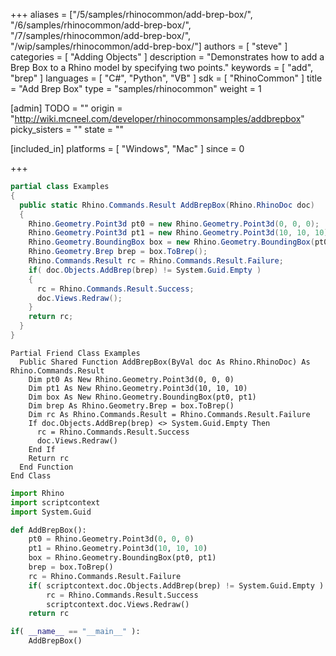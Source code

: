 +++
aliases = ["/5/samples/rhinocommon/add-brep-box/", "/6/samples/rhinocommon/add-brep-box/", "/7/samples/rhinocommon/add-brep-box/", "/wip/samples/rhinocommon/add-brep-box/"]
authors = [ "steve" ]
categories = [ "Adding Objects" ]
description = "Demonstrates how to add a Brep Box to a Rhino model by specifying two points."
keywords = [ "add", "brep" ]
languages = [ "C#", "Python", "VB" ]
sdk = [ "RhinoCommon" ]
title = "Add Brep Box"
type = "samples/rhinocommon"
weight = 1

[admin]
TODO = ""
origin = "http://wiki.mcneel.com/developer/rhinocommonsamples/addbrepbox"
picky_sisters = ""
state = ""

[included_in]
platforms = [ "Windows", "Mac" ]
since = 0

+++

<div class="codetab-content" id="cs">

```cs
partial class Examples
{
  public static Rhino.Commands.Result AddBrepBox(Rhino.RhinoDoc doc)
  {
    Rhino.Geometry.Point3d pt0 = new Rhino.Geometry.Point3d(0, 0, 0);
    Rhino.Geometry.Point3d pt1 = new Rhino.Geometry.Point3d(10, 10, 10);
    Rhino.Geometry.BoundingBox box = new Rhino.Geometry.BoundingBox(pt0, pt1);
    Rhino.Geometry.Brep brep = box.ToBrep();
    Rhino.Commands.Result rc = Rhino.Commands.Result.Failure;
    if( doc.Objects.AddBrep(brep) != System.Guid.Empty )
    {
      rc = Rhino.Commands.Result.Success;
      doc.Views.Redraw();
    }
    return rc;
  }
}
```

</div>


<div class="codetab-content" id="vb">

```vbnet
Partial Friend Class Examples
  Public Shared Function AddBrepBox(ByVal doc As Rhino.RhinoDoc) As Rhino.Commands.Result
	Dim pt0 As New Rhino.Geometry.Point3d(0, 0, 0)
	Dim pt1 As New Rhino.Geometry.Point3d(10, 10, 10)
	Dim box As New Rhino.Geometry.BoundingBox(pt0, pt1)
	Dim brep As Rhino.Geometry.Brep = box.ToBrep()
	Dim rc As Rhino.Commands.Result = Rhino.Commands.Result.Failure
	If doc.Objects.AddBrep(brep) <> System.Guid.Empty Then
	  rc = Rhino.Commands.Result.Success
	  doc.Views.Redraw()
	End If
	Return rc
  End Function
End Class
```

</div>


<div class="codetab-content" id="py">

```python
import Rhino
import scriptcontext
import System.Guid

def AddBrepBox():
    pt0 = Rhino.Geometry.Point3d(0, 0, 0)
    pt1 = Rhino.Geometry.Point3d(10, 10, 10)
    box = Rhino.Geometry.BoundingBox(pt0, pt1)
    brep = box.ToBrep()
    rc = Rhino.Commands.Result.Failure
    if( scriptcontext.doc.Objects.AddBrep(brep) != System.Guid.Empty ):
        rc = Rhino.Commands.Result.Success
        scriptcontext.doc.Views.Redraw()
    return rc

if( __name__ == "__main__" ):
    AddBrepBox()
```

</div>
